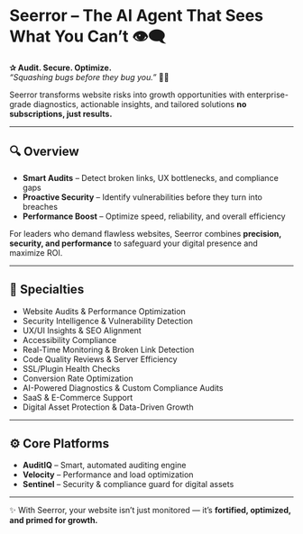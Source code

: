 # Seerror – The AI Agent That Sees What You Can’t 👁️‍🗨️  

**✰ Audit. Secure. Optimize.**  
*“Squashing bugs before they bug you.”* 🐞✨ 

Seerror transforms website risks into growth opportunities with enterprise-grade diagnostics, actionable insights, and tailored solutions  **no subscriptions, just results.**  

---

## 🔍 Overview  

- **Smart Audits** – Detect broken links, UX bottlenecks, and compliance gaps  
- **Proactive Security** – Identify vulnerabilities before they turn into breaches  
- **Performance Boost** – Optimize speed, reliability, and overall efficiency  

For leaders who demand flawless websites, Seerror combines **precision, security, and performance** to safeguard your digital presence and maximize ROI.  

---

## 🎯 Specialties  

- Website Audits & Performance Optimization  
- Security Intelligence & Vulnerability Detection  
- UX/UI Insights & SEO Alignment  
- Accessibility Compliance  
- Real-Time Monitoring & Broken Link Detection  
- Code Quality Reviews & Server Efficiency  
- SSL/Plugin Health Checks  
- Conversion Rate Optimization  
- AI-Powered Diagnostics & Custom Compliance Audits  
- SaaS & E-Commerce Support  
- Digital Asset Protection & Data-Driven Growth  

---

## ⚙️ Core Platforms  

- **AuditIQ** – Smart, automated auditing engine  
- **Velocity** – Performance and load optimization  
- **Sentinel** – Security & compliance guard for digital assets  

---

✨ With Seerror, your website isn’t just monitored — it’s **fortified, optimized, and primed for growth.**
